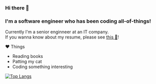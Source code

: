 ### Hi there 👋
### I'm a software engineer who has been coding all-of-things!

Currently I'm a senior enginneer at an IT company.  
If you wanna know about my resume, please see [this 💬](https://gyucheol.github.io/portfolio)!

:hearts: Things
- Reading books
- Patting my cat
- Coding something interesting

[![Top Langs](https://github-readme-stats.vercel.app/api/top-langs/?username=GyuCheol)](https://github.com/anuraghazra/github-readme-stats)

<!--
**GyuCheol/GyuCheol** is a ✨ _special_ ✨ repository because its `README.md` (this file) appears on your GitHub profile.

Here are some ideas to get you started:

- 🔭 I’m currently working on ...
- 🌱 I’m currently learning ...
- 👯 I’m looking to collaborate on ...
- 🤔 I’m looking for help with ...
- 💬 Ask me about ...
- 📫 How to reach me: ...
- 😄 Pronouns: ...
- ⚡ Fun fact: ...
-->
